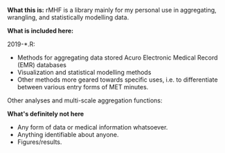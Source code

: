 **What this is:**
rMHF is a library mainly for my personal use in aggregating, wrangling, and statistically modelling data.

**What is included here:**

2019-*.R:
 - Methods for aggregating data stored Acuro Electronic Medical Record (EMR) databases
 - Visualization and statistical modelling methods
 - Other methods more geared towards specific uses, i.e. to differentiate between various entry forms of MET minutes.

Other analyses and multi-scale aggregation functions: 
 
**What's definitely not here**
 - Any form of data or medical information whatsoever.
 - Anything identifiable about anyone.
 - Figures/results.
